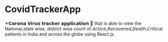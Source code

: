 # CovidTrackerApp
✴𝗖𝗼𝗿𝗼𝗻𝗮 𝗩𝗶𝗿𝘂𝘀 𝘁𝗿𝗮𝗰𝗸𝗲𝗿 𝗮𝗽𝗽𝗹𝗶𝗰𝗮𝘁𝗶𝗼𝗻 🦠 that is able to view the National,state wise, district wise count of 𝘈𝘤𝘵𝘪𝘷𝘦,𝘙𝘦𝘤𝘰𝘷𝘦𝘳𝘦𝘥,𝘋𝘦𝘢𝘵𝘩,𝘊𝘳𝘪𝘵𝘪𝘤𝘢𝘭 patients in India and across the globe using React.js.
